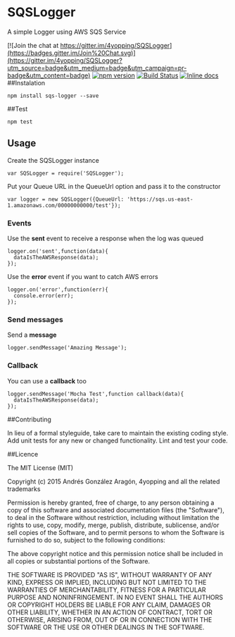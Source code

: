 # SQSLogger

A simple Logger using AWS SQS Service

[![Join the chat at https://gitter.im/4yopping/SQSLogger](https://badges.gitter.im/Join%20Chat.svg)](https://gitter.im/4yopping/SQSLogger?utm_source=badge&utm_medium=badge&utm_campaign=pr-badge&utm_content=badge)
[![npm version](https://badge.fury.io/js/sqs-logger.svg)](http://badge.fury.io/js/sqs-logger)
[![Build Status](https://travis-ci.org/4yopping/SQSLogger.svg)](https://travis-ci.org/4yopping/SQSLogger)
[![Inline docs](http://inch-ci.org/github/4yopping/SQSLogger.svg?branch=master)](http://inch-ci.org/github/4yopping/SQSLogger)
##Instalation

````
npm install sqs-logger --save

````

##Test

````
npm test
````

## Usage

Create the SQSLogger instance
````
var SQSLogger = require('SQSLogger');
````

Put your Queue URL in the QueueUrl option and pass it to the constructor
````
var logger = new SQSLogger({QueueUrl: 'https://sqs.us-east-1.amazonaws.com/00000000000/test'});
````

### Events

Use the **sent** event to receive a response when the log was queued
````
logger.on('sent',function(data){
  dataIsTheAWSResponse(data);  
});

````
Use the **error** event if you want to catch AWS errors
````
logger.on('error',function(err){
  console.error(err);
});
````

### Send messages

Send a **message**
````
logger.sendMessage('Amazing Message');
````

### Callback

You can use a **callback** too
````
logger.sendMessage('Mocha Test',function callback(data){
  dataIsTheAWSResponse(data);
});
````


##Contributing

In lieu of a formal styleguide, take care to maintain the existing coding style.
Add unit tests for any new or changed functionality. Lint and test your code.


##Licence

The MIT License (MIT)

Copyright (c) 2015 Andrés González Aragón, 4yopping and all the related trademarks

Permission is hereby granted, free of charge, to any person obtaining a copy
of this software and associated documentation files (the "Software"), to deal
in the Software without restriction, including without limitation the rights
to use, copy, modify, merge, publish, distribute, sublicense, and/or sell
copies of the Software, and to permit persons to whom the Software is
furnished to do so, subject to the following conditions:

The above copyright notice and this permission notice shall be included in
all copies or substantial portions of the Software.

THE SOFTWARE IS PROVIDED "AS IS", WITHOUT WARRANTY OF ANY KIND, EXPRESS OR
IMPLIED, INCLUDING BUT NOT LIMITED TO THE WARRANTIES OF MERCHANTABILITY,
FITNESS FOR A PARTICULAR PURPOSE AND NONINFRINGEMENT. IN NO EVENT SHALL THE
AUTHORS OR COPYRIGHT HOLDERS BE LIABLE FOR ANY CLAIM, DAMAGES OR OTHER
LIABILITY, WHETHER IN AN ACTION OF CONTRACT, TORT OR OTHERWISE, ARISING FROM,
OUT OF OR IN CONNECTION WITH THE SOFTWARE OR THE USE OR OTHER DEALINGS IN
THE SOFTWARE.
